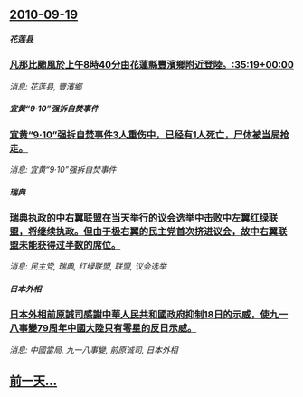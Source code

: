 ## [2010-09-19](/news/2010/09/19/index.md)

##### 花莲县
### [ 凡那比颱風於上午8時40分由花蓮縣豐濱鄉附近登陸。:35:19+00:00](/news/2010/09/19/凡那比颱風於上午8時40分由花蓮縣豐濱鄉附近登陸-35-19-00-00.md)
_消息: 花莲县, 豐濱鄉_

##### 宜黄“9·10”强拆自焚事件
### [ 宜黄“9·10”强拆自焚事件3人重伤中，已经有1人死亡，尸体被当局抢走。](/news/2010/09/19/宜黄-9-10-强拆自焚事件3人重伤中-已经有1人死亡-尸体被当局抢走.md)
_消息: 宜黄“9·10”强拆自焚事件_

##### 瑞典
### [ 瑞典执政的中右翼联盟在当天举行的议会选举中击败中左翼红绿联盟，将继续执政。但由于极右翼的民主党首次挤进议会，故中右翼联盟未能获得过半数的席位。](/news/2010/09/19/瑞典执政的中右翼联盟在当天举行的议会选举中击败中左翼红绿联盟-将继续执政-但由于极右翼的民主党首次挤进议会-故中右翼联.md)
_消息: 民主党, 瑞典, 红绿联盟, 联盟, 议会选举_

##### 日本外相
### [ 日本外相前原誠司感謝中華人民共和國政府抑制18日的示威，使九一八事變79周年中國大陸只有零星的反日示威。](/news/2010/09/19/日本外相前原誠司感謝中華人民共和國政府抑制18日的示威-使九一八事變79周年中國大陸只有零星的反日示威.md)
_消息: 中國當局, 九一八事變, 前原诚司, 日本外相_

## [前一天...](/news/2010/09/16/index.md)

